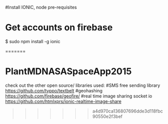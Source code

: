 
#Install IONIC, node pre-requisites
# Get accounts on firebase
$ sudo npm install -g ionic

=======
# PlantMDNASASpaceApp2015
check out the other open source/ libraries used:
#SMS free sending library
https://github.com/typpo/textbelt
#geohashing
https://github.com/firebase/geofire/
#real time image sharing socket io
https://github.com/htmlxprs/ionic-realtime-image-share

>>>>>>> a4d970ca136807696dde3d118fbc90550e2f3bef

